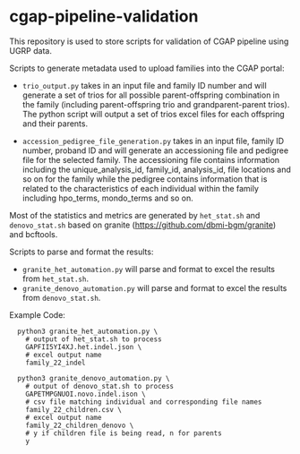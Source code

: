 # cgap-pipeline-validation

This repository is used to store scripts for validation of CGAP pipeline using UGRP data.

Scripts to generate metadata used to upload families into the CGAP portal:

  - ``` trio_output.py ``` takes in an input file and family ID number and will generate a set of trios for all possible parent-offspring combination in the family (including parent-offspring trio and grandparent-parent trios). The python script will output a set of trios excel files for each offspring and their parents.

  - ```accession_pedigree_file_generation.py``` takes in an input file, family ID number, proband ID and will generate an accessioning file and pedigree file for the selected family. The accessioning file contains information including the unique_analysis_id, family_id, analysis_id, file locations and so on for the family while the pedigree contains information that is related to the characteristics of each individual within the family including hpo_terms, mondo_terms and so on.


Most of the statistics and metrics are generated by ```het_stat.sh``` and ```denovo_stat.sh``` based on granite (https://github.com/dbmi-bgm/granite) and bcftools.

Scripts to parse and format the results:

  - ```granite_het_automation.py``` will parse and format to excel the results from ```het_stat.sh```.
  - ```granite_denovo_automation.py``` will parse and format to excel the results from ```denovo_stat.sh```.

Example Code:

```
  python3 granite_het_automation.py \
    # output of het_stat.sh to process
    GAPFII5YI4XJ.het.indel.json \
    # excel output name
    family_22_indel
```

```
  python3 granite_denovo_automation.py \
    # output of denovo_stat.sh to process
    GAPETMPGNUOI.novo.indel.ison \
    # csv file matching individual and corresponding file names
    family_22_children.csv \
    # excel output name
    family_22_children_denovo \
    # y if children file is being read, n for parents
    y
```
